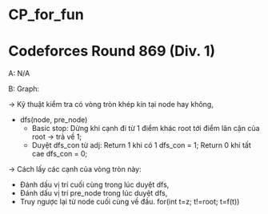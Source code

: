 # CP_for_fun
# Codeforces Round 869 (Div. 1)

A: N/A

B: Graph:

-> Kỹ thuật kiểm tra có vòng tròn khép kín tại node hay không, 
  - dfs(node, pre_node) 
    + Basic stop: Dừng khi cạnh đi từ 1 điểm khác root tới điểm lân cận của root -> trả về 1;
    + Duyệt dfs_con từ adj:
      Return 1 khi có 1 dfs_con = 1;
      Return 0 khi tất cae dfs_con = 0;
      
-> Cách lấy các cạnh của vòng tròn này:
  - Đánh dấu vị trí cuối cùng trong lúc duyệt dfs,
  - Đánh dấu vị trí pre_node trong lúc duyệt dfs,
  - Truy ngược lại từ node cuối cùng về đầu. for(int t=z; t!=root; t=f(t))
  
